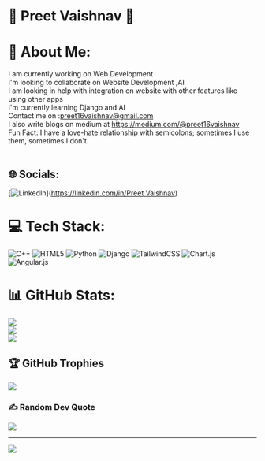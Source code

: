 # 🌟 Preet Vaishnav 🌟

# 💫 About Me:
I am currently working on Web Development<br>I'm looking to collaborate on Website Development ,AI<br>I am looking in help with integration on website with other features like using other apps<br>I'm currently learning Django and AI<br>Contact me on :preet16vaishnav@gmail.com<br>I also write blogs on medium at https://medium.com/@preet16vaishnav<br>Fun Fact: I have a love-hate relationship with semicolons; sometimes I use them, sometimes I don't.<br><br>


## 🌐 Socials:
[![LinkedIn](https://img.shields.io/badge/LinkedIn-%230077B5.svg?logo=linkedin&logoColor=white)]([https://linkedin.com/in/Preet Vaishnav](https://www.linkedin.com/in/preet-vaishnav-6716631ba/)) 

# 💻 Tech Stack:
![C++](https://img.shields.io/badge/c++-%2300599C.svg?style=for-the-badge&logo=c%2B%2B&logoColor=white) ![HTML5](https://img.shields.io/badge/html5-%23E34F26.svg?style=for-the-badge&logo=html5&logoColor=white) ![Python](https://img.shields.io/badge/python-3670A0?style=for-the-badge&logo=python&logoColor=ffdd54) ![Django](https://img.shields.io/badge/django-%23092E20.svg?style=for-the-badge&logo=django&logoColor=white) ![TailwindCSS](https://img.shields.io/badge/tailwindcss-%2338B2AC.svg?style=for-the-badge&logo=tailwind-css&logoColor=white) ![Chart.js](https://img.shields.io/badge/chart.js-F5788D.svg?style=for-the-badge&logo=chart.js&logoColor=white) ![Angular.js](https://img.shields.io/badge/angular.js-%23E23237.svg?style=for-the-badge&logo=angularjs&logoColor=white)
# 📊 GitHub Stats:
![](https://github-readme-stats.vercel.app/api?username=PRIXYY&theme=midnight-purple&hide_border=false&include_all_commits=true&count_private=false)<br/>
![](https://github-readme-streak-stats.herokuapp.com/?user=PRIXYY&theme=midnight-purple&hide_border=false)<br/>
![](https://github-readme-stats.vercel.app/api/top-langs/?username=PRIXYY&theme=midnight-purple&hide_border=false&include_all_commits=true&count_private=false&layout=compact)

## 🏆 GitHub Trophies
![](https://github-profile-trophy.vercel.app/?username=PRIXYY&theme=tokyonight&no-frame=false&no-bg=true&margin-w=4)

### ✍️ Random Dev Quote
![](https://quotes-github-readme.vercel.app/api?type=horizontal&theme=tokyonight)

---
[![](https://visitcount.itsvg.in/api?id=PRIXYY&icon=0&color=0)](https://visitcount.itsvg.in)

<!-- Proudly created with GPRM ( https://gprm.itsvg.in ) -->
